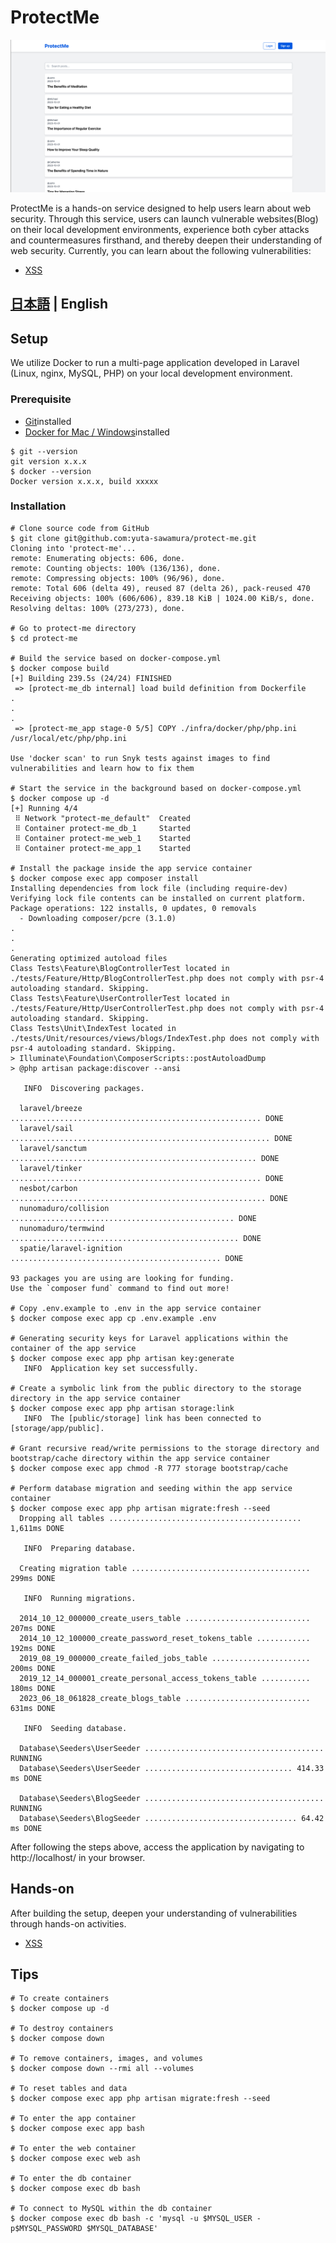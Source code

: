# ProtectMe

![xss](../img/blog.png)

ProtectMe is a hands-on service designed to help users learn about web security. Through this service, users can launch vulnerable websites(Blog) on their local development environments, experience both cyber attacks and countermeasures firsthand, and thereby deepen their understanding of web security. Currently, you can learn about the following vulnerabilities:

-   [XSS](./XSS.md)

## [日本語](../../README.md) | English

## Setup

We utilize Docker to run a multi-page application developed in Laravel (Linux, nginx, MySQL, PHP) on your local development environment.

### Prerequisite

-   [Git](https://git-scm.com/)installed
-   [Docker for Mac / Windows](https://www.docker.com/products/docker-desktop/)installed

```console
$ git --version
git version x.x.x
$ docker --version
Docker version x.x.x, build xxxxx
```

### Installation

```console
# Clone source code from GitHub
$ git clone git@github.com:yuta-sawamura/protect-me.git
Cloning into 'protect-me'...
remote: Enumerating objects: 606, done.
remote: Counting objects: 100% (136/136), done.
remote: Compressing objects: 100% (96/96), done.
remote: Total 606 (delta 49), reused 87 (delta 26), pack-reused 470
Receiving objects: 100% (606/606), 839.18 KiB | 1024.00 KiB/s, done.
Resolving deltas: 100% (273/273), done.

# Go to protect-me directory
$ cd protect-me

# Build the service based on docker-compose.yml
$ docker compose build
[+] Building 239.5s (24/24) FINISHED
 => [protect-me_db internal] load build definition from Dockerfile
.
.
.
 => [protect-me_app stage-0 5/5] COPY ./infra/docker/php/php.ini /usr/local/etc/php/php.ini

Use 'docker scan' to run Snyk tests against images to find vulnerabilities and learn how to fix them

# Start the service in the background based on docker-compose.yml
$ docker compose up -d
[+] Running 4/4
 ⠿ Network "protect-me_default"  Created
 ⠿ Container protect-me_db_1     Started
 ⠿ Container protect-me_web_1    Started
 ⠿ Container protect-me_app_1    Started

# Install the package inside the app service container
$ docker compose exec app composer install
Installing dependencies from lock file (including require-dev)
Verifying lock file contents can be installed on current platform.
Package operations: 122 installs, 0 updates, 0 removals
  - Downloading composer/pcre (3.1.0)
.
.
.
Generating optimized autoload files
Class Tests\Feature\BlogControllerTest located in ./tests/Feature/Http/BlogControllerTest.php does not comply with psr-4 autoloading standard. Skipping.
Class Tests\Feature\UserControllerTest located in ./tests/Feature/Http/UserControllerTest.php does not comply with psr-4 autoloading standard. Skipping.
Class Tests\Unit\IndexTest located in ./tests/Unit/resources/views/blogs/IndexTest.php does not comply with psr-4 autoloading standard. Skipping.
> Illuminate\Foundation\ComposerScripts::postAutoloadDump
> @php artisan package:discover --ansi

   INFO  Discovering packages.

  laravel/breeze ........................................................ DONE
  laravel/sail .......................................................... DONE
  laravel/sanctum ....................................................... DONE
  laravel/tinker ........................................................ DONE
  nesbot/carbon ......................................................... DONE
  nunomaduro/collision .................................................. DONE
  nunomaduro/termwind ................................................... DONE
  spatie/laravel-ignition ............................................... DONE

93 packages you are using are looking for funding.
Use the `composer fund` command to find out more!

# Copy .env.example to .env in the app service container
$ docker compose exec app cp .env.example .env

# Generating security keys for Laravel applications within the container of the app service
$ docker compose exec app php artisan key:generate
   INFO  Application key set successfully.

# Create a symbolic link from the public directory to the storage directory in the app service container
$ docker compose exec app php artisan storage:link
   INFO  The [public/storage] link has been connected to [storage/app/public].

# Grant recursive read/write permissions to the storage directory and bootstrap/cache directory within the app service container
$ docker compose exec app chmod -R 777 storage bootstrap/cache

# Perform database migration and seeding within the app service container
$ docker compose exec app php artisan migrate:fresh --seed
  Dropping all tables ........................................... 1,611ms DONE

   INFO  Preparing database.

  Creating migration table ........................................ 299ms DONE

   INFO  Running migrations.

  2014_10_12_000000_create_users_table ............................ 207ms DONE
  2014_10_12_100000_create_password_reset_tokens_table ............ 192ms DONE
  2019_08_19_000000_create_failed_jobs_table ...................... 200ms DONE
  2019_12_14_000001_create_personal_access_tokens_table ........... 180ms DONE
  2023_06_18_061828_create_blogs_table ............................ 631ms DONE

   INFO  Seeding database.

  Database\Seeders\UserSeeder ........................................ RUNNING
  Database\Seeders\UserSeeder ................................. 414.33 ms DONE

  Database\Seeders\BlogSeeder ........................................ RUNNING
  Database\Seeders\BlogSeeder .................................. 64.42 ms DONE
```

After following the steps above, access the application by navigating to http://localhost/ in your browser.

## Hands-on

After building the setup, deepen your understanding of vulnerabilities through hands-on activities.

-   [XSS](./XSS.md)

## Tips

```console
# To create containers
$ docker compose up -d

# To destroy containers
$ docker compose down

# To remove containers, images, and volumes
$ docker compose down --rmi all --volumes

# To reset tables and data
$ docker compose exec app php artisan migrate:fresh --seed

# To enter the app container
$ docker compose exec app bash

# To enter the web container
$ docker compose exec web ash

# To enter the db container
$ docker compose exec db bash

# To connect to MySQL within the db container
$ docker compose exec db bash -c 'mysql -u $MYSQL_USER -p$MYSQL_PASSWORD $MYSQL_DATABASE'
```
